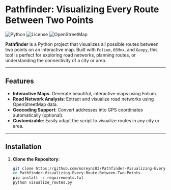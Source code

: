 # Pathfinder: Visualizing Every Route Between Two Points

![Python](https://img.shields.io/badge/Python-3.8%2B-blue)
![License](https://img.shields.io/badge/License-MIT-green)
![OpenStreetMap](https://img.shields.io/badge/Data-OpenStreetMap-orange)

**Pathfinder** is a Python project that visualizes all possible routes between two points on an interactive map. Built with `Folium`, `OSMnx`, and `Geopy`, this tool is perfect for exploring road networks, planning routes, or understanding the connectivity of a city or area.

---

## Features

- **Interactive Maps**: Generate beautiful, interactive maps using Folium.
- **Road Network Analysis**: Extract and visualize road networks using OpenStreetMap data.
- **Geocoding Support**: Convert addresses into GPS coordinates automatically (optional).
- **Customizable**: Easily adapt the script to visualize routes in any city or area.

---


## Installation

1. **Clone the Repository**:
   ```bash
   git clone https://github.com/noreyni03/Pathfinder-Visualizing-Every-Route-Between-Two-Points.git
   cd Pathfinder-Visualizing-Every-Route-Between-Two-Points
   pip install -r requirements.txt
   python visualize_routes.py

